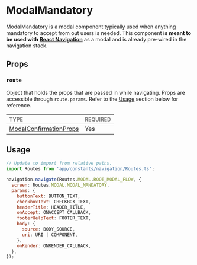# ModalMandatory

ModalMandatory is a modal component typically used when anything mandatory to accept from out users is needed. This component **is meant to be used with [React Navigation](https://reactnavigation.org/)** as a modal and is already pre-wired in the navigation stack.

## Props

### `route`

Object that holds the props that are passed in while navigating. Props are accessible through `route.params`. Refer to the [Usage](#usage) section below for reference.

| <span style="color:gray;font-size:14px">TYPE</span>    | <span style="color:gray;font-size:14px">REQUIRED</span> |
| :----------------------------------------------------- | :------------------------------------------------------ |
| [ModalConfirmationProps](./ModalMandatory.types.ts#L6) | Yes                                                     |

## Usage

```javascript
// Update to import from relative paths.
import Routes from 'app/constants/navigation/Routes.ts';

navigation.navigate(Routes.MODAL.ROOT_MODAL_FLOW, {
  screen: Routes.MODAL.MODAL_MANDATORY,
  params: {
    buttonText: BUTTON_TEXT,
    checkboxText: CHECKBOX_TEXT,
    headerTitle: HEADER_TITLE,
    onAccept: ONACCEPT_CALLBACK,
    footerHelpText: FOOTER_TEXT,
    body: {
      source: BODY_SOURCE,
      uri: URI | COMPONENT,
    },
    onRender: ONRENDER_CALLBACK,
  },
});
```
